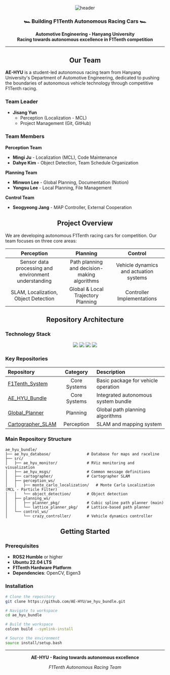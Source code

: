 <div align="center">

![header](https://capsule-render.vercel.app/api?type=waving&color=gradient&height=200&section=header&text=AE-HYU&fontSize=90&animation=fadeIn&fontAlignY=38&desc=F1Tenth%20Autonomous%20Racing%20Team&descAlignY=65&descAlign=62)

### 🏎️ **Building F1Tenth Autonomous Racing Cars** 🏎️

**Automotive Engineering - Hanyang University**  
**Racing towards autonomous excellence in F1Tenth competition**

</div>

---

<div align="center">

## **Our Team**

</div>

**AE-HYU** is a student-led autonomous racing team from Hanyang University's Department of Automotive Engineering, dedicated to pushing the boundaries of autonomous vehicle technology through competitive F1Tenth racing.

### **Team Leader**
- **Jisang Yun**
  - Perception (Localization - MCL)
  - Project Management (Git, GitHub)

### **Team Members**

**Perception Team**
- **Mingi Ju** - Localization (MCL), Code Maintenance
- **Dahye Kim** - Object Detection, Team Schedule Organization

**Planning Team**
- **Minwon Lee** - Global Planning, Documentation (Notion)
- **Yongsu Lee** - Local Planning, File Management

**Control Team**
- **Seogyeong Jang** - MAP Controller, External Cooperation

<div align="center">

## **Project Overview**

</div>

We are developing autonomous F1Tenth racing cars for competition. Our team focuses on three core areas:

<div align="center">

| **Perception** | **Planning** | **Control** |
|:---:|:---:|:---:|
| Sensor data processing and environment understanding | Path planning and decision-making algorithms | Vehicle dynamics and actuation systems |
| SLAM, Localization, Object Detection | Global & Local Trajectory Planning | Controller Implementations |

</div>

<div align="center">

## **Repository Architecture**

</div>

### **Technology Stack**

<div align="center">

<img src="https://img.shields.io/badge/C%2B%2B-00599C?style=for-the-badge&logo=c%2B%2B&logoColor=white">
<img src="https://img.shields.io/badge/ROS2-22314E?style=for-the-badge&logo=ros&logoColor=white">
<img src="https://img.shields.io/badge/Python-3776AB?style=for-the-badge&logo=python&logoColor=white">
<img src="https://img.shields.io/badge/OpenCV-5C3EE8?style=for-the-badge&logo=opencv&logoColor=white">

</div>

### **Key Repositories**

<div align="center">

| **Repository** | **Category** | **Description** |
|:---|:---:|:---|
| [F1Tenth_System](https://github.com/AE-HYU/f1tenth_system.git) | Core Systems | Basic package for vehicle operation |
| [AE_HYU_Bundle](https://github.com/AE-HYU/ae_hyu_bundle.git) | Core Systems | Integrated autonomous system bundle |
| [Global_Planner](https://github.com/AE-HYU/global_planner.git) | Planning | Global path planning algorithms |
| [Cartographer_SLAM](https://github.com/AE-HYU/cartographer_slam.git) | Perception | SLAM and mapping system |

</div>

### **Main Repository Structure**
```
ae_hyu_bundle/
├── ae_hyu_database/                # Database for maps and raceline
├── src/
│   ├── ae_hyu_monitor/             # RViz monitoring and visualization
│   ├── ae_hyu_msgs/                # Common message definitions
│   ├── cartographer/               # Cartographer SLAM
│   ├── perception_ws/
│   │   ├── monte_carlo_localization/   # Monte Carlo Localization (MCL - Particle Filter)
│   │   └── object_detection/       # Object detection
│   ├── planning_ws/
│   │   ├── planner_pkg/            # Cubic spline path planner (main)
│   │   └── lattice_planner_pkg/    # Lattice-based path planner
│   └── control_ws/
│       └── crazy_controller/       # Vehicle dynamics controller
```

<div align="center">

## **Getting Started**

</div>

### **Prerequisites**
- **ROS2 Humble** or higher
- **Ubuntu 22.04 LTS**
- **F1Tenth Hardware Platform**
- **Dependencies**: OpenCV, Eigen3

### **Installation**

```bash
# Clone the repository
git clone https://github.com/AE-HYU/ae_hyu_bundle.git

# Navigate to workspace
cd ae_hyu_bundle

# Build the workspace
colcon build --symlink-install

# Source the environment
source install/setup.bash
```


---

<div align="center">

**AE-HYU - Racing towards autonomous excellence**

*F1Tenth Autonomous Racing Team*

</div>
